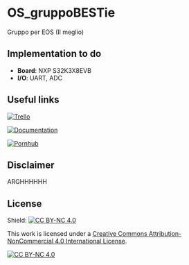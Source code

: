 # OS_gruppoBESTie
Gruppo per EOS (Il meglio)

## Implementation to do
- **Board**: NXP S32K3X8EVB
- **I/O**: UART, ADC 

## Useful links 
[![Trello](https://img.shields.io/badge/Trello--blue?logo=trello&style=flat)](https://github.com/users/Giuko/projects/1/views/1)

[![Documentation](https://img.shields.io/badge/Documentation--brightgreen?style=flat)](https://fgoehler.com/blog/adding-a-new-architecture-to-qemu-01/)

[![Pornhub](https://img.shields.io/badge/Pornhub-Enjoy-%23FF8C00?style=flat&logo=)](https://www.youtube.com/watch?v=xvFZjo5PgG0&pp=ygUIcmlja3JvbGw%3D)


## Disclaimer
ARGHHHHHH

## License
Shield: [![CC BY-NC 4.0][cc-by-nc-shield]][cc-by-nc]

This work is licensed under a
[Creative Commons Attribution-NonCommercial 4.0 International License][cc-by-nc].

[![CC BY-NC 4.0][cc-by-nc-image]][cc-by-nc]

[cc-by-nc]: https://creativecommons.org/licenses/by-nc/4.0/
[cc-by-nc-image]: https://licensebuttons.net/l/by-nc/4.0/88x31.png
[cc-by-nc-shield]: https://img.shields.io/badge/License-CC%20BY--NC%204.0-lightgrey.svg
